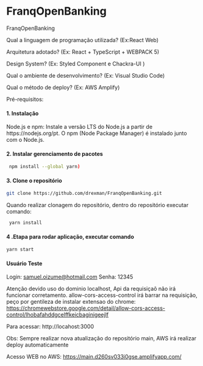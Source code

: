# FranqOpenBanking
FranqOpenBanking

Qual a linguagem de programação utilizada? (Ex:React Web)

Arquitetura adotado? (Ex: React + TypeScript +  WEBPACK 5)

Design System? (Ex: Styled Component e Chackra-UI )

Qual o ambiente de desenvolvimento? (Ex: Visual Studio Code)

Qual o método de deploy? (Ex: AWS Amplify)


Pré-requisitos:

<h4>
1. Instalação
</h4>
Node.js e npm: Instale a versão LTS do Node.js a partir de https://nodejs.org/pt. O npm (Node Package Manager) é instalado junto com o Node.js.

<h4>
2. Instalar gerenciamento de pacotes 
</h4>

```bash
 npm install --global yarn)
```

<h4> 
3. Clone o repositório
</h4>

```bash
git clone https://github.com/drexman/FranqOpenBanking.git
```

Quando realizar clonagem do repositório, dentro do repositório executar comando:

```bash
 yarn install 
```
<h4>
    4 .Etapa para rodar aplicação, executar comando 
</h4>

```bash
yarn start
```
<h4>
Usuário Teste
</h4>

Login: samuel.oizume@hotmail.com
Senha: 12345

Atenção devido uso do dominio localhost, Api da requisiçaõ não irá funcionar corretamento.
allow-cors-access-control irá barrar na requisição, peço por gentileza de instalar extensao do chrome: https://chromewebstore.google.com/detail/allow-cors-access-control/lhobafahddgcelffkeicbaginigeejlf


Para acessar: http://locahost:3000

Obs: Sempre realizar nova atualização do repositório main, AWS irá realizar deploy automaticamente

Acesso WEB no AWS: https://main.d260sv033i0gse.amplifyapp.com/


